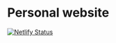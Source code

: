 # Personal website

[![Netlify Status](https://api.netlify.com/api/v1/badges/0e79a837-826d-4bd2-9a61-a59ed33f2bb4/deploy-status)](https://app.netlify.com/sites/alinpanaitiu/deploys)